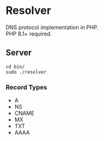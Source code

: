 # Resolver

DNS protocol implementation in PHP. <br>
PHP 8.1+ required. <br>

## Server
```
cd bin/
sudo ./resolver
```

### Record Types

- A
- NS
- CNAME
- MX
- TXT
- AAAA
